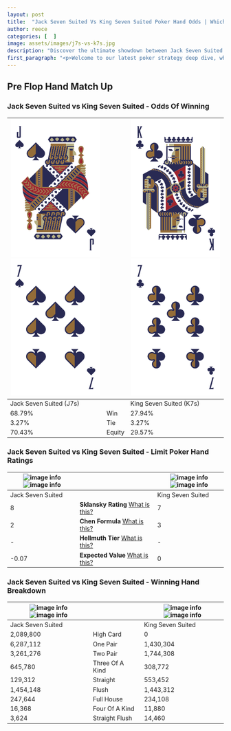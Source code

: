 ```yaml
---
layout: post
title:  "Jack Seven Suited Vs King Seven Suited Poker Hand Odds | Which Is The Better Hand In Poker? A Complete Guide"
author: reece
categories: [  ]
image: assets/images/j7s-vs-k7s.jpg
description: "Discover the ultimate showdown between Jack Seven Suited and King Seven Suited in poker! Uncover the odds, strategies, and scenarios where one hand triumphs over the other. Get ready to up your poker game with this thrilling analysis."
first_paragraph: "<p>Welcome to our latest poker strategy deep dive, where we're pitting two distinct hands against each other in a high-stakes showdown: Jack Seven Suited vs King Seven Suited.</p><p>In the dynamic world of poker, every decision counts, and knowing which hand holds the upper hand is key to your success at the table.</p><p>In this article, we'll dissect these two hands, explore the scenarios where one dominates the other, and equip you with the knowledge to make strategic choices that can tip the odds in your favor.</p><p>Get ready to unravel the intriguing dynamics of these poker hands and elevate your game to new heights.</p>"
---
```




[comment]: # (sp0)

## Pre Flop Hand Match Up

<div class="table hand-ratings" markdown="1"> 



### Jack Seven Suited vs King Seven Suited - Odds Of Winning


    
| ![image info](assets/images/hand1/j.png) ![image info](assets/images/hand1/7.png) |  | ![image info](assets/images/hand2/k.png) ![image info](assets/images/hand2/7.png) |
| -------- | -------- | -------- |
| Jack Seven Suited (J7s) |  | King Seven Suited (K7s) |
| 68.79% | Win | 27.94% |
| 3.27% | Tie | 3.27% |
| 70.43% | Equity | 29.57% |




[comment]: # (sp1)



### Jack Seven Suited vs King Seven Suited - Limit Poker Hand Ratings


    
| ![image info](https://www.riverpairs.com/assets/images/hand1/j.png) ![image info](https://www.riverpairs.com/assets/images/hand1/7.png) |  | ![image info](https://www.riverpairs.com/assets/images/hand2/k.png) ![image info](https://www.riverpairs.com/assets/images/hand2/7.png) |
| -------- | -------- | -------- |
| Jack Seven Suited |  | King Seven Suited |
| 8 | **Sklansky Rating** [What is this?](/sklansky-rating-explained) | 7 |
| 2 | **Chen Formula** [What is this?](/chen-formula-explained) | 3 |
| - | **Hellmuth Tier** [What is this?](/Hellmuth-tier-explained) | - |
| -0.07 | **Expected Value** [What is this?](/expected-value-explained) | 0 |




[comment]: # (sp2)



### Jack Seven Suited vs King Seven Suited - Winning Hand Breakdown


    
| ![image info](https://www.riverpairs.com/assets/images/hand1/j.png) ![image info](https://www.riverpairs.com/assets/images/hand1/7.png) |  | ![image info](https://www.riverpairs.com/assets/images/hand2/k.png) ![image info](https://www.riverpairs.com/assets/images/hand2/7.png) |
| -------- | -------- | -------- |
| Jack Seven Suited |  | King Seven Suited |
| 2,089,800 | High Card | 0 |
| 6,287,112 | One Pair | 1,430,304 |
| 3,261,276 | Two Pair | 1,744,308 |
| 645,780 | Three Of A Kind | 308,772 |
| 129,312 | Straight | 553,452 |
| 1,454,148 | Flush | 1,443,312 |
| 247,644 | Full House | 234,108 |
| 16,368 | Four Of A Kind | 11,880 |
| 3,624 | Straight Flush | 14,460 |




[comment]: # (sp3)



</div>

[comment]: # (sp4)



[comment]: # (sp5)

